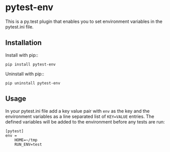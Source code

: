 pytest-env
=================

This is a py.test plugin that enables you to set environment variables in the pytest.ini file.

Installation
------------

Install with pip::

    pip install pytest-env

Uninstall with pip::

    pip uninstall pytest-env

Usage
-----

In your pytest.ini file add a key value pair with `env` as the key and the environment variables as a line 
separated list of `KEY=VALUE` entries.  The defined variables will be added to the environment before any tests are run:

    [pytest]
    env = 
        HOME=~/tmp
        RUN_ENV=test
